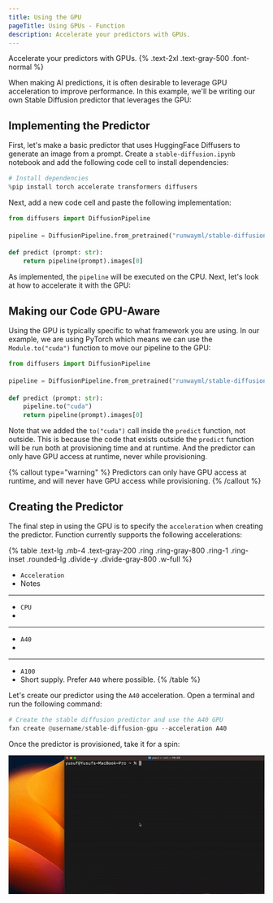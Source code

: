 ```yaml
---
title: Using the GPU
pageTitle: Using GPUs - Function
description: Accelerate your predictors with GPUs.
---
```


Accelerate your predictors with GPUs. {% .text-2xl .text-gray-500 .font-normal %}

When making AI predictions, it is often desirable to leverage GPU acceleration to improve performance. In this example, we'll be writing our own Stable Diffusion predictor that leverages the GPU:

## Implementing the Predictor
First, let's make a basic predictor that uses HuggingFace Diffusers to generate an image from a prompt. Create a `stable-diffusion.ipynb` notebook and add the following code cell to install dependencies:
```py
# Install dependencies
%pip install torch accelerate transformers diffusers
```

Next, add a new code cell and paste the following implementation:

```py
from diffusers import DiffusionPipeline

pipeline = DiffusionPipeline.from_pretrained("runwayml/stable-diffusion-v1-5")

def predict (prompt: str):
    return pipeline(prompt).images[0]
```

As implemented, the `pipeline` will be executed on the CPU. Next, let's look at how to accelerate it with the GPU:

## Making our Code GPU-Aware
Using the GPU is typically specific to what framework you are using. In our example, we are using PyTorch which means we can use the `Module.to("cuda")` function to move our pipeline to the GPU:
```py {% highlight=[6] %}
from diffusers import DiffusionPipeline

pipeline = DiffusionPipeline.from_pretrained("runwayml/stable-diffusion-v1-5")

def predict (prompt: str):
    pipeline.to("cuda")
    return pipeline(prompt).images[0]
```

Note that we added the `to("cuda")` call inside the `predict` function, not outside. This is because the code that exists outside the `predict` function will be run both at provisioning time and at runtime. And the predictor can only have GPU access at runtime, never while provisioning.

{% callout type="warning" %} Predictors can only have GPU access at runtime, and will never have GPU access while provisioning. {% /callout %}

## Creating the Predictor
The final step in using the GPU is to specify the `acceleration` when creating the predictor. Function currently supports the following accelerations:

{% table .text-lg .mb-4 .text-gray-200 .ring .ring-gray-800 .ring-1 .ring-inset .rounded-lg .divide-y .divide-gray-800 .w-full %}
* `Acceleration`
* Notes
---
* `CPU`
* 
---
* `A40`
* 
---
* `A100`
* Short supply. Prefer `A40` where possible.
{% /table %}

Let's create our predictor using the `A40` acceleration. Open a terminal and run the following command:
```py
# Create the stable diffusion predictor and use the A40 GPU
fxn create @username/stable-diffusion-gpu --acceleration A40
```

Once the predictor is provisioned, take it for a spin:

![predict](https://raw.githubusercontent.com/fxnai/.github/main/predict.gif)